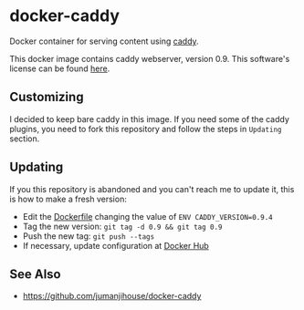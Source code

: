 # docker-caddy

Docker container for serving content using [caddy](https://caddyserver.com).

This docker image contains caddy webserver, version 0.9. This software's license can be found [here](https://github.com/mholt/caddy/blob/master/LICENSE.txt).


## Customizing

I decided to keep bare caddy in this image. If you need some of the caddy plugins, you need to fork this repository and follow the steps in `Updating` section.


## Updating

If you this repository is abandoned and you can't reach me to update it, this is how to make a fresh version:

* Edit the [Dockerfile](Dockerfile) changing the value of `ENV CADDY_VERSION=0.9.4`
* Tag the new version: `git tag -d 0.9 && git tag 0.9`
* Push the new tag: `git push --tags`
* If necessary, update configuration at [Docker Hub](https://hub.docker.com/r/jojomi/caddy/)


## See Also

* https://github.com/jumanjihouse/docker-caddy
